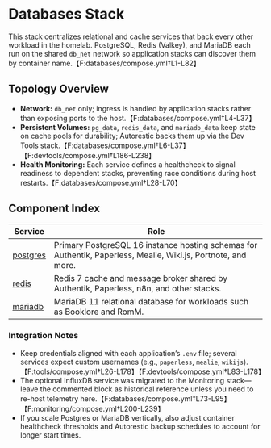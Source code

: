 # Databases Stack

This stack centralizes relational and cache services that back every other workload in the homelab. PostgreSQL, Redis (Valkey), and MariaDB each run on the shared `db_net` network so application stacks can discover them by container name.【F:databases/compose.yml†L1-L82】

## Topology Overview
- **Network:** `db_net` only; ingress is handled by application stacks rather than exposing ports to the host.【F:databases/compose.yml†L4-L37】
- **Persistent Volumes:** `pg_data`, `redis_data`, and `mariadb_data` keep state on cache pools for durability; Autorestic backs them up via the Dev Tools stack.【F:databases/compose.yml†L6-L37】【F:devtools/compose.yml†L186-L238】
- **Health Monitoring:** Each service defines a healthcheck to signal readiness to dependent stacks, preventing race conditions during host restarts.【F:databases/compose.yml†L28-L70】

## Component Index

| Service | Role |
| --- | --- |
| [postgres](postgres.md) | Primary PostgreSQL 16 instance hosting schemas for Authentik, Paperless, Mealie, Wiki.js, Portnote, and more. |
| [redis](redis.md) | Redis 7 cache and message broker shared by Authentik, Paperless, n8n, and other stacks. |
| [mariadb](mariadb.md) | MariaDB 11 relational database for workloads such as Booklore and RomM. |

### Integration Notes
- Keep credentials aligned with each application’s `.env` file; several services expect custom usernames (e.g., `paperless`, `mealie`, `wikijs`).【F:tools/compose.yml†L26-L178】【F:devtools/compose.yml†L83-L178】
- The optional InfluxDB service was migrated to the Monitoring stack—leave the commented block as historical reference unless you need to re-host telemetry here.【F:databases/compose.yml†L73-L95】【F:monitoring/compose.yml†L200-L239】
- If you scale Postgres or MariaDB vertically, also adjust container healthcheck thresholds and Autorestic backup schedules to account for longer start times.
